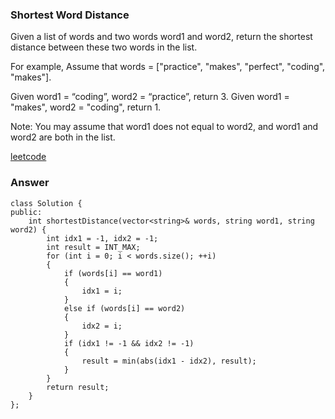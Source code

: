 ### Shortest Word Distance
Given a list of words and two words word1 and word2, return the shortest distance between these two words in the list.

For example,
Assume that words = ["practice", "makes", "perfect", "coding", "makes"].

Given word1 = “coding”, word2 = “practice”, return 3.
Given word1 = "makes", word2 = "coding", return 1.

Note:
You may assume that word1 does not equal to word2, and word1 and word2 are both in the list.

[leetcode](https://leetcode.com/problems/shortest-word-distance/description/)

### Answer
	class Solution {
	public:
	    int shortestDistance(vector<string>& words, string word1, string word2) {
	        int idx1 = -1, idx2 = -1;
	        int result = INT_MAX;
	        for (int i = 0; i < words.size(); ++i)
	        {
	            if (words[i] == word1)
	            {
	                idx1 = i;
	            }
	            else if (words[i] == word2)
	            {
	                idx2 = i;
	            }
	            if (idx1 != -1 && idx2 != -1)
	            {
	                result = min(abs(idx1 - idx2), result);
	            }
	        }
	        return result;
	    }
	};